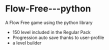 # Flow-Free---python
A Flow Free game using the python library


* 150 level included in the Regular Pack
* Progression auto save thanks to user-profile
* a level builder
